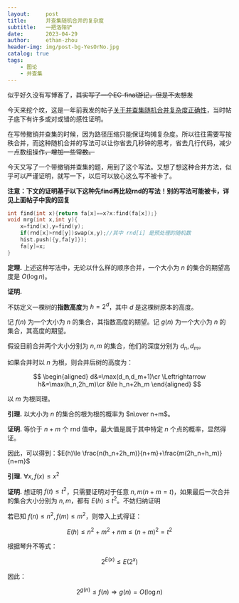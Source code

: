 ```yaml
---
layout:     post
title:      并查集随机合并的复杂度
subtitle:   一把洛阳铲
date:       2023-04-29
author:     ethan-zhou
header-img: img/post-bg-YesOrNo.jpg
catalog: true
tags:
    - 图论
    - 并查集
---
```


似乎好久没有写博客了，~~其实写了一个EC-final游记，但是不太想发~~

今天来挖个坟，这是一年前我发的帖子[关于并查集随机合并复杂度正确性](https://www.luogu.com.cn/discuss/407988)，当时帖子底下有许多或对或错的感性证明。

在写带撤销并查集的时候，因为路径压缩只能保证均摊复杂度。所以往往需要写按秩合并，而这种随机合并的写法可以让你省去几秒钟的思考，省去几行代码，减少一点数组操作~~，增加一些常数。~~

今天又写了一个带撤销并查集的题，用到了这个写法。又想了想这种合并方法，似乎可以严谨证明，就写一下，以后可以放心这么写不被卡了。

**注意：下文的证明基于以下这种先find再比较rnd的写法！别的写法可能被卡，详见上面帖子中我的回复**

```cpp
int find(int x){return fa[x]==x?x:find(fa[x]);}
void mrg(int x,int y){
    x=find(x),y=find(y);
    if(rnd[x]>rnd[y])swap(x,y);//其中 rnd[i] 是预处理的随机数
    hist.push({y,fa[y]});
    fa[y]=x;
}
```

**定理.** 上述这种写法中，无论以什么样的顺序合并，一个大小为 $n$ 的集合的期望高度是 $O(\log n)$。

**证明.**

不妨定义一棵树的**指数高度**为 $h=2^{d}$，其中 $d$ 是这棵树原本的高度。

记 $f(n)$ 为一个大小为 $n$ 的集合，其指数高度的期望。记 $g(n)$ 为一个大小为 $n$ 的集合，其高度的期望。

假设目前合并两个大小分别为 $n,m$ 的集合，他们的深度分别为 $d_n,d_m$。

如果合并时以 $n$ 为根，则合并后树的高度为： 

$$
\begin{aligned}
d&=\max(d_n,d_m+1)\cr
\Leftrightarrow h&=\max(h_n,2h_m)\cr
&\le h_n+2h_m
\end{aligned}
$$

以 $m$ 为根同理。

**引理.** 以大小为 $n$ 的集合的根为根的概率为 $n\over n+m$。

**证明.** 等价于 $n+m$ 个 rnd 值中，最大值是属于其中特定 $n$ 个点的概率，显然得证。

因此，可以得到：$E(h)\le \frac{n(h_n+2h_m)}{n+m}+\frac{m(2h_n+h_m)}{n+m}$

**引理.** $\forall x,f(x)\le x^2$

**证明.** 想证明 $f(t)\le t^2$，只需要证明对于任意 $n,m(n+m=t)$，如果最后一次合并的集合大小分别为 $n,m$，都有 $E(h)\le t^2$。不妨归纳证明

若已知 $f(n)\le n^2,f(m)\le m^2$，则带入上式得证：

$$E(h)\le n^2 +m^2+nm\le (n+m)^2=t^2$$

根据琴升不等式：

$$2^{E(x)}\le E(2^x)$$

因此：

$$2^{g(n)}\le f(n)\Rightarrow g(n)= O(\log n)$$
